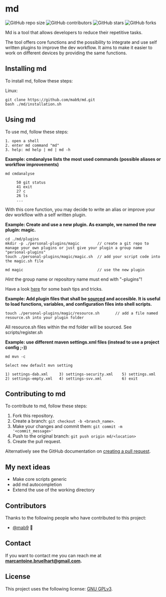 # md

<!--- These are examples. See https://shields.io for others or to customize this set of shields. You might want to include dependencies, project status and licence info here --->
![GitHub repo size](https://img.shields.io/github/repo-size/mab9/md)
![GitHub contributors](https://img.shields.io/github/contributors/mab9/md)
![GitHub stars](https://img.shields.io/github/stars/mab9/md?style=social)
![GitHub forks](https://img.shields.io/github/forks/mab9/md?style=social)
<!--![Twitter Follow](https://img.shields.io/twitter/follow/mab9?style=social)-->

Md is a tool that allows developers to reduce their repetitive tasks.

The tool offers core functions and the possibility to integrate and use self written plugins to improve the dev workflow.
It aims to make it easier to work on different devices by providing the same functions.

## Installing md

To install md, follow these steps:

Linux:
```
git clone https://github.com/mab9/md.git
bash ./md/installation.sh
```

## Using md

To use md, follow these steps:

```
1. open a shell
2. enter md command "md"
3. help: md help | md | md -h
```

**Example: cmdanalyse lists the most used commands (possible aliases or workflow improvements)**

```
md cmdanalyse
 
     50 git status 
     41 exit  
     27 c  
     26 ls  
     ...
```

With this core function, you may decide to write an alias or improve your dev workflow with a self written plugin.

**Example: Create and use a new plugin. As example, we named the new plugin: magic.**

```
cd ./md/plugins
mkdir -p ./personal-plugins/magic        // create a git repo to manage your own plugins or just give your plugin a group name "personal-plugins"
touch ./personal-plugins/magic/magic.sh  // add your script code into the magic.sh file

md magic                                 // use the new plugin
```

*Hint* the group name or repository name must end with "-plugins"!

Have a look [here](https://codeburst.io/13-tips-tricks-for-writing-shell-scripts-with-awesome-ux-19a525ae05ae) for some bash tips and tricks. 

**Example: Add plugin files that shall be [sourced](https://linuxize.com/post/bash-source-command/) and accesible. It is useful to load functions, variables, and configuration files into shell scripts.**

```
touch ./personal-plugins/magic/resource.sh       // add a file named resource.sh into your plugin folder
```

All resource.sh files within the md folder will be sourced. See scripts/register.sh 

**Example: use different maven settings.xml files (instead to use a project config ;-))**

```
md mvn -c
 
Select new default mvn setting

1) settings-dab.xml     3) settings-security.xml    5) settings.xml
2) settings-empty.xml   4) settings-svv.xml         6) exit 
```

## Contributing to md
<!--- If your README is long or you have some specific process or steps you want contributors to follow, consider creating a separate CONTRIBUTING.md file--->
To contribute to md, follow these steps:

1. Fork this repository.
2. Create a branch: `git checkout -b <branch_name>`.
3. Make your changes and commit them: `git commit -m '<commit_message>'`
4. Push to the original branch: `git push origin md/<location>`
5. Create the pull request.

Alternatively see the GitHub documentation on [creating a pull request](https://help.github.com/en/github/collaborating-with-issues-and-pull-requests/creating-a-pull-request).

## My next ideas

- Make core scripts generic
- add md autocompletion
- Extend the use of the working directory

## Contributors

Thanks to the following people who have contributed to this project:

* [@mab9](https://github.com/mab9) 📖

<!-- You might want to consider using something like the [All Contributors](https://github.com/all-contributors/all-contributors) specification and its [emoji key](https://allcontributors.org/docs/en/emoji-key). -->

## Contact

If you want to contact me you can reach me at **marcantoine.bruelhart@gmail.com.**

## License
<!--- If you're not sure which open license to use see https://choosealicense.com/--->

This project uses the following license: [GNU GPLv3](https://choosealicense.com/licenses/gpl-3.0/).











